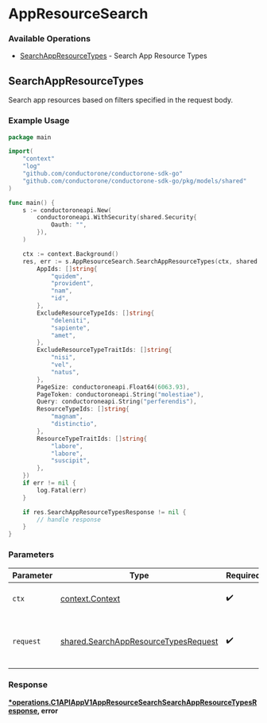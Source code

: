 # AppResourceSearch

### Available Operations

* [SearchAppResourceTypes](#searchappresourcetypes) - Search App Resource Types

## SearchAppResourceTypes

 Search app resources based on filters specified in the request body.


### Example Usage

```go
package main

import(
	"context"
	"log"
	"github.com/conductorone/conductorone-sdk-go"
	"github.com/conductorone/conductorone-sdk-go/pkg/models/shared"
)

func main() {
    s := conductoroneapi.New(
        conductoroneapi.WithSecurity(shared.Security{
            Oauth: "",
        }),
    )

    ctx := context.Background()
    res, err := s.AppResourceSearch.SearchAppResourceTypes(ctx, shared.SearchAppResourceTypesRequest{
        AppIds: []string{
            "quidem",
            "provident",
            "nam",
            "id",
        },
        ExcludeResourceTypeIds: []string{
            "deleniti",
            "sapiente",
            "amet",
        },
        ExcludeResourceTypeTraitIds: []string{
            "nisi",
            "vel",
            "natus",
        },
        PageSize: conductoroneapi.Float64(6063.93),
        PageToken: conductoroneapi.String("molestiae"),
        Query: conductoroneapi.String("perferendis"),
        ResourceTypeIds: []string{
            "magnam",
            "distinctio",
        },
        ResourceTypeTraitIds: []string{
            "labore",
            "labore",
            "suscipit",
        },
    })
    if err != nil {
        log.Fatal(err)
    }

    if res.SearchAppResourceTypesResponse != nil {
        // handle response
    }
}
```

### Parameters

| Parameter                                                                                    | Type                                                                                         | Required                                                                                     | Description                                                                                  |
| -------------------------------------------------------------------------------------------- | -------------------------------------------------------------------------------------------- | -------------------------------------------------------------------------------------------- | -------------------------------------------------------------------------------------------- |
| `ctx`                                                                                        | [context.Context](https://pkg.go.dev/context#Context)                                        | :heavy_check_mark:                                                                           | The context to use for the request.                                                          |
| `request`                                                                                    | [shared.SearchAppResourceTypesRequest](../../models/shared/searchappresourcetypesrequest.md) | :heavy_check_mark:                                                                           | The request object to use for the request.                                                   |


### Response

**[*operations.C1APIAppV1AppResourceSearchSearchAppResourceTypesResponse](../../models/operations/c1apiappv1appresourcesearchsearchappresourcetypesresponse.md), error**

